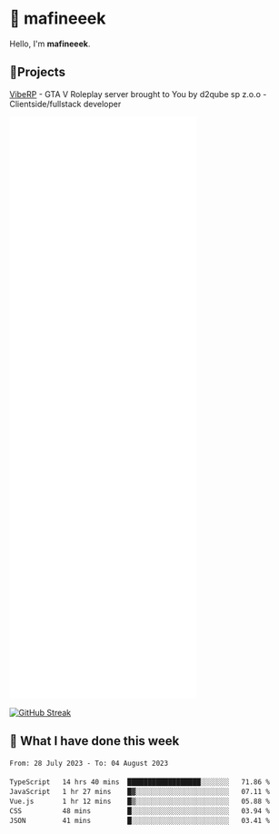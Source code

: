 # 👋 mafineeek
Hello, I'm **mafineeek**.

## 📝Projects

[VibeRP](https://v-rp.pl) - GTA V Roleplay server brought to You by d2qube sp z.o.o - Clientside/fullstack developer


![](./github-metrics.svg)

[![GitHub Streak](https://streak-stats.demolab.com/?user=mafineeek)](https://git.io/streak-stats)

## 📰 What I have done this week
<!--START_SECTION:waka-->

```txt
From: 28 July 2023 - To: 04 August 2023

TypeScript   14 hrs 40 mins  ██████████████████░░░░░░░   71.86 %
JavaScript   1 hr 27 mins    █▓░░░░░░░░░░░░░░░░░░░░░░░   07.11 %
Vue.js       1 hr 12 mins    █▒░░░░░░░░░░░░░░░░░░░░░░░   05.88 %
CSS          48 mins         █░░░░░░░░░░░░░░░░░░░░░░░░   03.94 %
JSON         41 mins         █░░░░░░░░░░░░░░░░░░░░░░░░   03.41 %
```

<!--END_SECTION:waka-->
